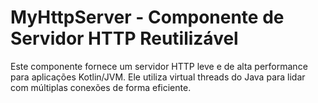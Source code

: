 # MyHttpServer - Componente de Servidor HTTP Reutilizável

Este componente fornece um servidor HTTP leve e de alta performance para aplicações Kotlin/JVM. Ele utiliza virtual threads do Java para lidar com múltiplas conexões de forma
eficiente.